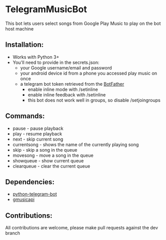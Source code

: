 # TelegramMusicBot
This bot lets users select songs from Google Play Music to play on the bot host machine

## Installation:
- Works with Python 3+
- You'll need to provide in the secrets.json:
  - your Google username/email and password
  - your android device id from a phone you accessed play music on once
  - a telegram bot token retrieved from the [BotFather](https://telegram.me/botfather)
    - enable inline mode with /setinline
    - enable inline feedback with /setinline
    - this bot does not work well in groups, so disable /setjoingroups

## Commands:
* pause - pause playback
* play - resume playback
* next - skip current song
* currentsong - shows the name of the currently playing song
* skip - skip a song in the queue
* movesong - move a song in the queue
* showqueue - show current queue
* clearqueue - clear the current queue

## Dependencies:
  - [python-telegram-bot](https://github.com/python-telegram-bot/python-telegram-bot)
  - [gmusicapi](https://github.com/simon-weber/gmusicapi)
  
## Contributions:
All contributions are welcome, please make pull requests against the dev branch
